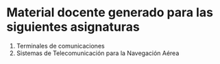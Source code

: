 # Material docente generado para las siguientes asignaturas

1. Terminales de comunicaciones
2. Sistemas de Telecomunicación para la Navegación Aérea
